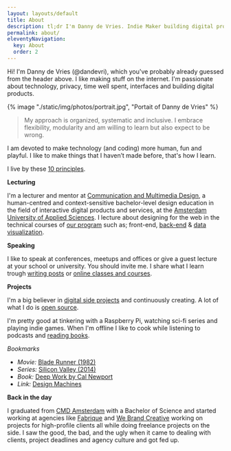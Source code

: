 ```yaml
---
layout: layouts/default
title: About
description: tl;dr I'm Danny de Vries. Indie Maker building digital products for the web and lecturer at CMD Amsterdam.
permalink: about/
eleventyNavigation:
  key: About
  order: 2
---
```


Hi! I'm Danny de Vries (@dandevri), which you've probably already guessed from the header above. I like making stuff on the internet. I'm passionate about technology, privacy, time well spent, interfaces and building digital products.

{% image "./static/img/photos/portrait.jpg", "Portait of Danny de Vries" %}

> My approach is organized, systematic and inclusive. I embrace flexibility, modularity and am willing to learn but also expect to be wrong.

I am devoted to make technology (and coding) more human, fun and playful. I like to make things that I haven’t made before, that's how I learn.

I live by these [10 principles](/principles).

**Lecturing**

I'm a lecturer and mentor at [Communication and Multimedia Design][cmd], a human-centred and context-sensitive bachelor-level design education in the field of interactive digital products and services, at the [Amsterdam University of Applied Sciences][auas]. I lecture about designing for the web in the technical courses of [our program][bt] such as; front-end, [back-end][be] & [data visualization][tt].

**Speaking**

I like to speak at conferences, meetups and offices or give a guest lecture at your school or university. You should invite me. I share what I learn trough [writing posts][writing] or [online classes and courses][teaching].

**Projects**

I'm a big believer in [digital side projects][projects] and continuously creating. A lot of what I do is [open source][os].

I'm pretty good at tinkering with a Raspberry Pi, watching sci-fi series and playing indie games. When I'm offline I like to cook while listening to podcasts and [reading books][books].

_Bookmarks_

- _Movie:_ [Blade Runner (1982)][blade]
- _Series:_ [Silicon Valley (2014)][valley]
- _Book:_ [Deep Work by Cal Newport][deep]
- _Link:_ [Design Machines][machines]

**Back in the day**

I graduated from [CMD Amsterdam][cmd] with a Bachelor of Science and started working at agencies like [Fabrique][fabrique] and [We Brand Creative][wbrnd] working on projects for high-profile clients all while doing freelance projects on the side. I saw the good, the bad, and the ugly when it came to dealing with clients, project deadlines and agency culture and got fed up.

[cmd]: https://www.cmd-amsterdam.nl/english/
[auas]: https://www.amsterdamuas.com/
[bt]: https://github.com/cmda-bt
[be]: https://github.com/cmda-bt/be-course-18-19
[tt]: https://github.com/cmda-tt
[projects]: /projects
[os]: https://github.com/dandevri
[writing]: /writing
[teaching]: /teaching
[speak]: /speaking
[books]: https://www.goodreads.com/user/show/82448855-danny-de-vries
[fabrique]: https://www.fabrique.com/
[wbrnd]: https://www.webrandcreative.nl/
[blade]: https://www.imdb.com/title/tt0083658/
[machines]: https://www.louderthanten.com/coax/design-machines
[deep]: https://www.calnewport.com/books/deep-work/
[valley]: https://www.imdb.com/title/tt2575988/
